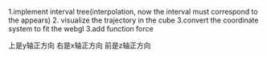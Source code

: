 1.implement interval tree(interpolation, now the interval must correspond to the appears)
2. visualize the trajectory in the cube
3.convert the coordinate system to fit the webgl
3.add function force

上是y轴正方向
右是x轴正方向
前是z轴正方向